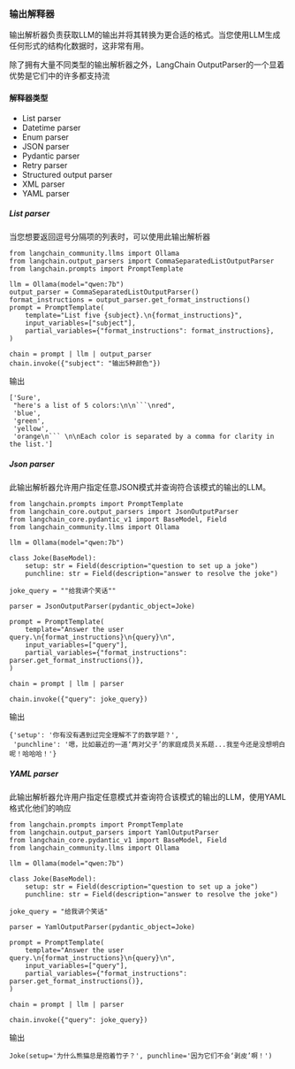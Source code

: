 ### 输出解释器
输出解析器负责获取LLM的输出并将其转换为更合适的格式。当您使用LLM生成任何形式的结构化数据时，这非常有用。

除了拥有大量不同类型的输出解析器之外，LangChain OutputParser的一个显着优势是它们中的许多都支持流
#### 解释器类型
- List parser
- Datetime parser
- Enum parser
- JSON parser
- Pydantic parser
- Retry parser
- Structured output parser
- XML parser
- YAML parser
##### List parser
当您想要返回逗号分隔项的列表时，可以使用此输出解析器

```
from langchain_community.llms import Ollama
from langchain.output_parsers import CommaSeparatedListOutputParser
from langchain.prompts import PromptTemplate

llm = Ollama(model="qwen:7b")
output_parser = CommaSeparatedListOutputParser()
format_instructions = output_parser.get_format_instructions()
prompt = PromptTemplate(
    template="List five {subject}.\n{format_instructions}",
    input_variables=["subject"],
    partial_variables={"format_instructions": format_instructions},
)

chain = prompt | llm | output_parser
chain.invoke({"subject": "输出5种颜色"})
```

输出
```
['Sure',
 "here's a list of 5 colors:\n\n```\nred",
 'blue',
 'green',
 'yellow',
 'orange\n``` \n\nEach color is separated by a comma for clarity in the list.']
```

##### Json parser
此输出解析器允许用户指定任意JSON模式并查询符合该模式的输出的LLM。

```
from langchain.prompts import PromptTemplate
from langchain_core.output_parsers import JsonOutputParser
from langchain_core.pydantic_v1 import BaseModel, Field
from langchain_community.llms import Ollama

llm = Ollama(model="qwen:7b")

class Joke(BaseModel):
    setup: str = Field(description="question to set up a joke")
    punchline: str = Field(description="answer to resolve the joke")

joke_query = ""给我讲个笑话""

parser = JsonOutputParser(pydantic_object=Joke)

prompt = PromptTemplate(
    template="Answer the user query.\n{format_instructions}\n{query}\n",
    input_variables=["query"],
    partial_variables={"format_instructions": parser.get_format_instructions()},
)

chain = prompt | llm | parser

chain.invoke({"query": joke_query}) 
```

输出
```
{'setup': '你有没有遇到过完全理解不了的数学题？',
 'punchline': '嗯，比如最近的一道‘两对父子’的家庭成员关系题...我至今还是没想明白呢！哈哈哈！'}
```

##### YAML parser
此输出解析器允许用户指定任意模式并查询符合该模式的输出的LLM，使用YAML格式化他们的响应
```
from langchain.prompts import PromptTemplate
from langchain.output_parsers import YamlOutputParser
from langchain_core.pydantic_v1 import BaseModel, Field
from langchain_community.llms import Ollama

llm = Ollama(model="qwen:7b")

class Joke(BaseModel):
    setup: str = Field(description="question to set up a joke")
    punchline: str = Field(description="answer to resolve the joke")

joke_query = "给我讲个笑话"

parser = YamlOutputParser(pydantic_object=Joke)

prompt = PromptTemplate(
    template="Answer the user query.\n{format_instructions}\n{query}\n",
    input_variables=["query"],
    partial_variables={"format_instructions": parser.get_format_instructions()},
)

chain = prompt | llm | parser

chain.invoke({"query": joke_query}) 
```

输出
```
Joke(setup='为什么熊猫总是抱着竹子？', punchline='因为它们不会‘剥皮’啊！')
```
